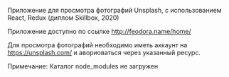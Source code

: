 Приложение для просмотра фотографий Unsplash, с использованием React, Redux
(диплом Skillbox, 2020)

Приложение доступно по ссылке http://feodora.name/home/

Для просмотра фотографий необходимо иметь аккаунт на https://unsplash.com/ и авориоваться через указанный ресурс.

Примечание:
Каталог node_modules не загружен

